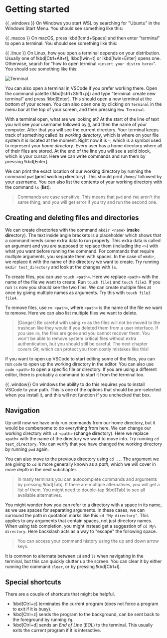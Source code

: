 # Getting started

{{ .windows }}
On Windows you start WSL by searching for "Ubuntu" in the Windows Start Menu.
You should see something like this:

{{ .macos }}
On macOS, press !kbd[!cmd+Space] and then enter "terminal" to open a terminal.
You should see something like this:

{{ .linux }}
On Linux, how you open a terminal depends on your distribution. Usually one of
!kbd[Ctrl+Alt+t], !kbd[!win+t] or !kbd[!win+Enter] opens one. Otherwise, search
for "how to open terminal `<insert your distro here>`". You should see something
like this:

<!-- Replace with a picture of a terminal running bash -->
![Terminal](/Assets/cli/windows_terminal.png)

You can also open a terminal in VSCode if you prefer working there. Open the
command palette (!kbd[!ctrl+Shift+p]) and type "terminal: create new terminal"
and press !kbd[Enter]. This should open a new terminal at the bottom of your
screen. You can also open one by clicking on `Terminal` in the menu bar at the
top of your screen, and then pressing `New Terminal`.

With a terminal open, what are we looking at? At the start of the line of text
you will see your username followed by `@`, and then the name of your computer.
After that you will see the current directory. Your terminal keeps track of
something called its _working directory_, which is where on your file system it
is located at the moment. Right now it is `~`, which is a symbol used to
represent your _home directory_. Every user has a home directory where all of
their files are stored. At the end of the line you will see a solid block,
which is your cursor. Here we can write commands and run them by pressing
!kbd[Enter].

We can print the exact location of our working directory by running the command
`pwd` (**p**rint **w**orking **d**irectory). This should print `/home/`
followed by your username. You can also list the contents of your working
directory with the command `ls` (**l**i**s**t).

> Commands are case sensitive. This means that `pwd` and `PWD` aren't the same
> thing, and you will get error if you try and run the second one.

## Creating and deleting files and directories

We can create directories with the command `mkdir <name>` (**m**a**k**e
**dir**ectory). The text inside angle brackets is a placeholder which shows
that a command needs some extra data to run properly. This extra data is called
an argument and you are supposed to replace them (including the `<>`) with what
you want before running the command. For commands that require multiple
arguments, you separate them with spaces. In the case of `mkdir`, we replace it
with the name of the directory we want to create. Try running `mkdir
test_directory` and look at the changes with `ls`.

To create files, you can use `touch <path>`. Here we replace `<path>` with the
name of the file we want to create. Run `touch file1` and `touch file2`. If you
run `ls` now you should see the two files. We can create multiple files at once
by giving multiple names as arguments. Try this with `touch file3 file4`.

To remove files, use `rm <path>`, where `<path>` is the name of the file we
want to remove. Here we can also list multiple files we want to delete.

<!-- Maybe we should hint at git here to help you not lose your progress -->
> [Danger]
> Be careful with using `rm` as the files will not be moved to the trashcan
> like they would if you deleted them from a user interface. If you use `rm`,
> the files are gone and you cannot recover them. You won't be able to remove
> system critical files without extra authentication, but you should still be
> careful. The next chapter covers _Git_, which can protect you from costly
> mistakes like this!

If you want to open up VSCode to start editing some of the files, you can run
`code` to open up the working directory in the editor. You can also use `code
<path>` to open a specific file or directory. If you are using a different
editor, there is probably a command to start it from the terminal too.

{{ .window}}
On windows the ability to do this requires you to install VSCode to your path.
This is one of the options that should be pre-selected when you install it, and
this will not function if you unchecked that box.

## Navigation

Up until now we have only run commands from our home directory, but it would be
cumbersome to do everything from here. We can change our working directory with
`cd <path>` (**c**hange **d**irectory). Here we replace `<path>` with the name
of the directory we want to move into. Try running `cd test_directory`. You can
verify that you have changed the working directory by running `pwd` again.

You can also move to the previous directory using `cd ..`. The argument we are
giving to `cd` is more generally known as a _path_, which we will cover in more
depth in the next subchapter.

> In many terminals you can autocomplete commands and arguments by pressing
> !kbd[Tab]. If there are multiple alternatives, you will get a list of them.
> You might need to double-tap !kbd[Tab] to see all available alternatives.

You might wonder how you can refer to a directory with a space in its name, as
we use spaces for separating arguments. In these cases, we can surround the
path in quotation marks like this `cd "My directory"`. This applies to any
arguments that contain spaces, not just directory names. When using tab
completion, you might instead get a suggestion of `cd My\ directory`. Here
backslash acts as a way to "escape" the following space.

> You can access your command history using the up and down arrow keys.

It is common to alternate between `cd` and `ls` when navigating in the
terminal, but this can quickly clutter up the screen. You can clear it by
either running the command `clear`, or by pressing
!kbd[Ctrl+l].

## Special shortcuts

There are a couple of shortcuts that might be helpful.

- !kbd[Ctrl+c] terminates the current program (does not force a program to exit
  if it is busy).
- !kbd[Ctrl+z] sends the program to the background, can be sent back to the
  foreground by running `fg`.
- !kbd[Ctrl+d] sends an _End of Line_ (_EOL_) to the terminal. This usually
  exits the current program if it is interactive.
